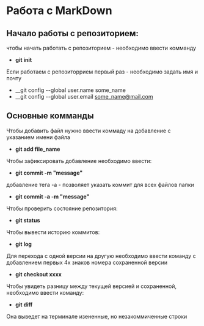 # __Работа с MarkDown__ #

## __Начало работы с репозиторием:__ 

чтобы начать работать с репозиторием - необходимо ввести комманду 

* __git init__

Если работаем с репозиторрием первый раз - необходимо задать имя и почту

* __git config --global user.name some_name
* __git config --global user.email some_name@mail.com

## __Основные комманды__ ##

Чтобы добавить файл нужно ввести коммаду на добавление с указанием имени файла

* __git add file_name__

Чтобы зафиксировать добавление необходимо ввести:
* __git commit -m "message"__

добавление тега -а - позволяет указать коммит для всех файлов папки
* __git commit -a -m "message"__

Чтобы проверить состояние репозитория:

* __git status__

Чтобы вывести историю коммитов:

* __git log__

Для перехода с одной версии на другую необходимо ввести команду с добавлением первых 4х знаков номера сохраненной версии

* __git checkout xxxx__

Чтобы увидеть разницу между текущей версией и сохраненной, необходимо ввести команду:

* __git diff__

Она выведет на терминале изененные, но незакоммиченные строки
